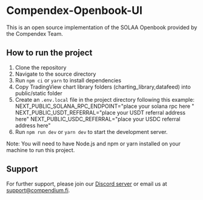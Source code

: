 # Compendex-Openbook-UI

This is an open source implementation of the SOLAA Openbook provided by the Compendex Team.

## How to run the project

1. Clone the repository
2. Navigate to the source directory
3. Run `npm ci` or `yarn` to install dependencies
4. Copy TradingView chart library folders (charting_library,datafeed) into public/static folder
5. Create an `.env.local` file in the project directory following this example:
NEXT_PUBLIC_SOLANA_RPC_ENDPOINT="place your solana rpc here "
NEXT_PUBLIC_USDT_REFERRAL="place your USDT referral address here"
NEXT_PUBLIC_USDC_REFERRAL="place your USDC referral address here"
6. Run `npm run dev` or `yarn dev` to start the development server.

Note: You will need to have Node.js and npm or yarn installed on your machine to run this project.

## Support

For further support, please join our [Discord server](https://discord.gg/compendium-pendax-846967032288509953) or email us at support@compendium.fi.
